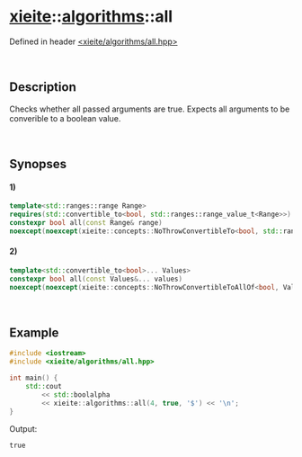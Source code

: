 # [xieite](../xieite.md)\:\:[algorithms](../algorithms.md)\:\:all
Defined in header [<xieite/algorithms/all.hpp>](../../include/xieite/algorithms/all.hpp)

&nbsp;

## Description
Checks whether all passed arguments are true. Expects all arguments to be converible to a boolean value.

&nbsp;

## Synopses
#### 1)
```cpp
template<std::ranges::range Range>
requires(std::convertible_to<bool, std::ranges::range_value_t<Range>>)
constexpr bool all(const Range& range)
noexcept(noexcept(xieite::concepts::NoThrowConvertibleTo<bool, std::ranges::range_value_t<Range>));
```
#### 2)
```cpp
template<std::convertible_to<bool>... Values>
constexpr bool all(const Values&... values)
noexcept(noexcept(xieite::concepts::NoThrowConvertibleToAllOf<bool, Values...>));
```

&nbsp;

## Example
```cpp
#include <iostream>
#include <xieite/algorithms/all.hpp>

int main() {
    std::cout
        << std::boolalpha
        << xieite::algorithms::all(4, true, '$') << '\n';
}
```
Output:
```
true
```
